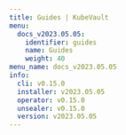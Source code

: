 ```yaml
---
title: Guides | KubeVault
menu:
  docs_v2023.05.05:
    identifier: guides
    name: Guides
    weight: 40
menu_name: docs_v2023.05.05
info:
  cli: v0.15.0
  installer: v2023.05.05
  operator: v0.15.0
  unsealer: v0.15.0
  version: v2023.05.05
---
```


